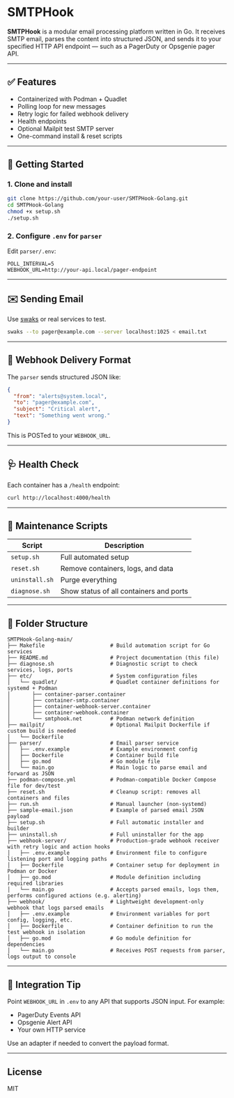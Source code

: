 # SMTPHook

**SMTPHook** is a modular email processing platform written in Go. It receives SMTP email, parses the content into structured JSON, and sends it to your specified HTTP API endpoint — such as a PagerDuty or Opsgenie pager API.

---

## ✅ Features

- Containerized with Podman + Quadlet
- Polling loop for new messages
- Retry logic for failed webhook delivery
- Health endpoints
- Optional Mailpit test SMTP server
- One-command install & reset scripts

---

## 🚀 Getting Started

### 1. Clone and install

```bash
git clone https://github.com/your-user/SMTPHook-Golang.git
cd SMTPHook-Golang
chmod +x setup.sh
./setup.sh
```

### 2. Configure `.env` for `parser`

Edit `parser/.env`:

```env
POLL_INTERVAL=5
WEBHOOK_URL=http://your-api.local/pager-endpoint
```

---

## ✉️ Sending Email

Use [swaks](https://github.com/JetBrains/swaks) or real services to test.

```bash
swaks --to pager@example.com --server localhost:1025 < email.txt
```

---

## 📡 Webhook Delivery Format

The `parser` sends structured JSON like:

```json
{
  "from": "alerts@system.local",
  "to": "pager@example.com",
  "subject": "Critical alert",
  "text": "Something went wrong."
}
```

This is POSTed to your `WEBHOOK_URL`.

---

## 🩺 Health Check

Each container has a `/health` endpoint:

```bash
curl http://localhost:4000/health
```

---

## 🔁 Maintenance Scripts

| Script         | Description                             |
|----------------|-----------------------------------------|
| `setup.sh`     | Full automated setup                    |
| `reset.sh`     | Remove containers, logs, and data       |
| `uninstall.sh` | Purge everything                        |
| `diagnose.sh`  | Show status of all containers and ports |

---

## 🧰 Folder Structure

```
SMTPHook-Golang-main/
├── Makefile                     # Build automation script for Go services
├── README.md                    # Project documentation (this file)
├── diagnose.sh                  # Diagnostic script to check services, logs, ports
├── etc/                         # System configuration files
│   └── quadlet/                 # Quadlet container definitions for systemd + Podman
│       ├── container-parser.container
│       ├── container-smtp.container
│       ├── container-webhook-server.container
│       ├── container-webhook.container
│       └── smtphook.net         # Podman network definition
├── mailpit/                     # Optional Mailpit Dockerfile if custom build is needed
│   └── Dockerfile
├── parser/                      # Email parser service
│   ├── .env.example             # Example environment config
│   ├── Dockerfile               # Container build file
│   ├── go.mod                   # Go module file
│   └── main.go                  # Main logic to parse email and forward as JSON
├── podman-compose.yml           # Podman-compatible Docker Compose file for dev/test
├── reset.sh                     # Cleanup script: removes all containers and files
├── run.sh                       # Manual launcher (non-systemd)
├── sample-email.json            # Example of parsed email JSON payload
├── setup.sh                     # Full automatic installer and builder
├── uninstall.sh                 # Full uninstaller for the app
├── webhook-server/              # Production-grade webhook receiver with retry logic and action hooks
│   ├── .env.example             # Environment file to configure listening port and logging paths
│   ├── Dockerfile               # Container setup for deployment in Podman or Docker
│   ├── go.mod                   # Module definition including required libraries
│   └── main.go                  # Accepts parsed emails, logs them, performs configured actions (e.g. alerting)
├── webhook/                     # Lightweight development-only webhook that logs parsed emails
│   ├── .env.example             # Environment variables for port config, logging, etc.
│   ├── Dockerfile               # Container definition to run the test webhook in isolation
│   ├── go.mod                   # Go module definition for dependencies
│   └── main.go                  # Receives POST requests from parser, logs output to console
```

---

## 🧩 Integration Tip

Point `WEBHOOK_URL` in `.env` to any API that supports JSON input. For example:

- PagerDuty Events API
- Opsgenie Alert API
- Your own HTTP service

Use an adapter if needed to convert the payload format.

---

## License

MIT
